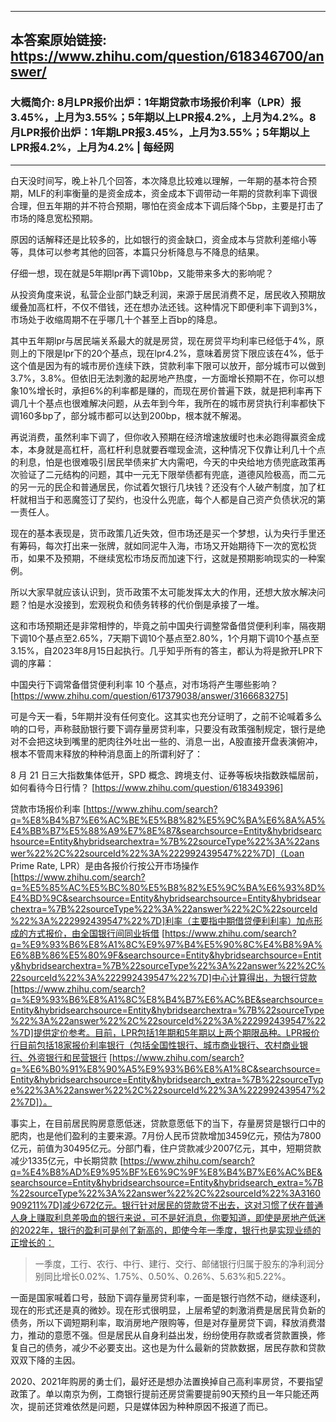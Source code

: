 ----------------------------------------
## 本答案原始链接: https://www.zhihu.com/question/618346700/answer/
### 大概简介: 8月LPR报价出炉：1年期贷款市场报价利率（LPR）报3.45%，上月为3.55%；5年期以上LPR报4.2%，上月为4.2%。8月LPR报价出炉：1年期LPR报3.45%，上月为3.55%；5年期以上LPR报4.2%，上月为4.2% | 每经网
----------------------------------------
白天没时间写，晚上补几个回答，本次降息比较难以理解，一年期的基本符合预期，MLF的利率衡量的是资金成本，资金成本下调带动一年期的贷款利率下调很合理，但五年期的并不符合预期，哪怕在资金成本下调后降个5bp，主要是打击了市场的降息宽松预期。

原因的话解释还是比较多的，比如银行的资金缺口，资金成本与贷款利差缩小等等，具体可以参考其他的回答，本篇只分析降息与不降息的结果。

仔细一想，现在就是5年期lpr再下调10bp，又能带来多大的影响呢？

从投资角度来说，私营企业部门缺乏利润，来源于居民消费不足，居民收入预期放缓叠加高杠杆，不仅不借钱，还在想办法还钱。这种情况下即便利率下调到3%，市场处于收缩周期不在乎哪几十个甚至上百bp的降息。

其中五年期lpr与居民端关系最大的就是房贷，现在房贷平均利率已经低于4%，原则上的下限是lpr下的20个基点，现在lpr4.2%，意味着房贷下限应该在4%，低于这个值是因为有的城市房价连续下跌，贷款利率下限可以放开，部分城市可以做到3.7%，3.8%。但依旧无法刺激的起房地产热度，一方面增长预期不在，你可以想象10%增长时，承担6%的利率都是赚的，而现在房价普遍下跌，就是把利率再下调几十个基点也很难解决问题，从去年到今年，我所在的城市房贷执行利率都快下调160多bp了，部分城市都可以达到200bp，根本就不解渴。

再说消费，虽然利率下调了，但你收入预期在经济增速放缓时也未必跑得赢资金成本，本身就是高杠杆，高杠杆利息就要吞噬现金流，这种情况下仅靠让利几十个点的利息，怕是也很难吸引居民举债来扩大内需吧，今天的中央给地方债兜底政策再次验证了二元结构的问题，其中一元无下限举债都有兜底，道德风险极高，而二元的另一元的民企和普通居民，你试着欠银行几块钱？还没有个人破产制度，加了杠杆就相当于和恶魔签订了契约，也没什么兜底，每个人都是自己资产负债状况的第一责任人。

现在的基本表现是，货币政策几近失效，但市场还是买一个梦想，认为央行手里还有筹码，每次打出来一张牌，就如同泥牛入海，市场又开始期待下一次的宽松货币，如果不及预期，不继续宽松市场反而加速下行，这就是预期影响现实的一种案例。

所以大家早就应该认识到，货币政策不太可能发挥太大的作用，还想大放水解决问题？怕是水没接到，宏观税负和债务转移的代价倒是承接了一堆。





这和市场预期还是非常相悖的，毕竟之前中国央行调整常备借贷便利利率，隔夜期下调10个基点至2.65%，7天期下调10个基点至2.80%，1个月期下调10个基点至3.15%，自2023年8月15日起执行。几乎知乎所有的答主，都认为将是掀开LPR下调的序幕：

中国央行下调常备借贷便利利率 10 个基点，对市场将产生哪些影响？ [https://www.zhihu.com/question/617379038/answer/3166683275]

可是今天一看，5年期并没有任何变化。这其实也充分证明了，之前不论喊着多么响的口号，声称鼓励银行要下调存量房贷利率，只要没有政策强制规定，银行是绝对不会把这块到嘴里的肥肉往外吐出一些的、消息一出，A股直接开盘表演俯冲，根本不管周末释放的种种消息面上的所谓利好了：

8 月 21 日三大指数集体低开，SPD 概念、跨境支付、证券等板块指数跌幅居前，如何看待今日行情？ [https://www.zhihu.com/question/618349396]

贷款市场报价利率 [https://www.zhihu.com/search?q=%E8%B4%B7%E6%AC%BE%E5%B8%82%E5%9C%BA%E6%8A%A5%E4%BB%B7%E5%88%A9%E7%8E%87&searchsource=Entity&hybridsearchsource=Entity&hybridsearchextra=%7B%22sourceType%22%3A%22answer%22%2C%22sourceId%22%3A%222992439547%22%7D]（Loan Prime Rate, LPR）是由各报价行按公开市场操作 [https://www.zhihu.com/search?q=%E5%85%AC%E5%BC%80%E5%B8%82%E5%9C%BA%E6%93%8D%E4%BD%9C&searchsource=Entity&hybridsearchsource=Entity&hybridsearchextra=%7B%22sourceType%22%3A%22answer%22%2C%22sourceId%22%3A%222992439547%22%7D]利率（主要指中期借贷便利利率）加点形成的方式报价，由全国银行间同业拆借 [https://www.zhihu.com/search?q=%E9%93%B6%E8%A1%8C%E9%97%B4%E5%90%8C%E4%B8%9A%E6%8B%86%E5%80%9F&searchsource=Entity&hybridsearchsource=Entity&hybridsearchextra=%7B%22sourceType%22%3A%22answer%22%2C%22sourceId%22%3A%222992439547%22%7D]中心计算得出，为银行贷款 [https://www.zhihu.com/search?q=%E9%93%B6%E8%A1%8C%E8%B4%B7%E6%AC%BE&searchsource=Entity&hybridsearchsource=Entity&hybridsearchextra=%7B%22sourceType%22%3A%22answer%22%2C%22sourceId%22%3A%222992439547%22%7D]提供定价参考。目前，LPR包括1年期和5年期以上两个期限品种。LPR报价行目前包括18家报价利率银行（包括全国性银行、城市商业银行、农村商业银行、外资银行和民营银行 [https://www.zhihu.com/search?q=%E6%B0%91%E8%90%A5%E9%93%B6%E8%A1%8C&searchsource=Entity&hybridsearchsource=Entity&hybridsearch_extra=%7B%22sourceType%22%3A%22answer%22%2C%22sourceId%22%3A%222992439547%22%7D]）。

事实上，在目前居民购房意愿低迷，贷款意愿低下的当下，存量房贷是银行口中的肥肉，也是他们盈利的主要来源。7月份人民币贷款增加3459亿元，预估为7800亿元，前值为30495亿元。分部门看，住户贷款减少2007亿元，其中，短期贷款减少1335亿元，中长期贷款 [https://www.zhihu.com/search?q=%E4%B8%AD%E9%95%BF%E6%9C%9F%E8%B4%B7%E6%AC%BE&searchsource=Entity&hybridsearchsource=Entity&hybridsearch_extra=%7B%22sourceType%22%3A%22answer%22%2C%22sourceId%22%3A3160909211%7D]减少672亿元。银行针对居民的贷款贷不出去，这对习惯了伏在普通人身上赚取利息差吸血的银行来说，可不是好消息，你要知道，即使是房地产低迷的2022年，银行的盈利可是创了新高的，即使今年一季度，银行也是实现业绩的正增长的：

> 一季度，工行、农行、中行、建行、交行、邮储银行归属于股东的净利润分别同比增长0.02%、1.75%、0.50%、0.26%、5.63%和5.22%。

一面是国家喊着口号，鼓励下调存量房贷利率，一面是银行岿然不动，继续逐利，现在的形式还是真的微妙。现在形式很明显，上层希望的刺激消费是居民背负新的债务，所以下调短期利率，取消房地产限购等，但是对存量房贷下调，释放消费潜力，推动的意愿不强。但是居民从自身利益出发，纷纷使用存款或者贷款置换，修复自己的债务，减少不必要支出。这也是为什么最新的贷款数据，居民存款和贷款双双下降的主因。

2020、2021年购房的勇士们，最好还是想办法置换掉自己高利率房贷，不要指望政策了。单以南京为例，工商银行提前还房贷需要提前90天预约且一年只能还两次，提前还贷难依然是问题，只是媒体因为种种原因不报道了而已。





